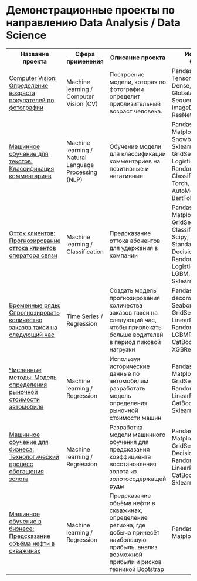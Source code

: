 #		Демонстрационные проекты по направлению Data Analysis / Data Science									
<table><tr><th>		Название проекта	 </th><th>	Сфера применения	 </th><th>	Описание проекта	 </th><th>	Используемые библиотеки	 </th></tr>		
<tr><td>	<a href="https://github.com/antbaranov/data/blob/main/determination-of-age-by-photo/">	Computer Vision: Определение возраста покупателей по фотографии	</a></td><td>	Machine learning / Computer Vision (CV)	</td><td>	Построение модели, которая по фотографии определит приблизительный возраст человека.	</td><td>	Pandas, Numpy, Tensorflow, Keras, Dense, GlobalAveragePooling2D, Sequential, Adam, ImageDataGenerator, ResNet50, Matplotlib	</td></tr>		
<tr><td>	<a href="https://github.com/antbaranov/data/blob/main/machine_learning_comment_classification/">	Машинное обучение для текстов: Классификация комментариев	</a></td><td>	Machine learning / Natural Language Processing (NLP)	</td><td>	Обучение модели для классификации комментариев на позитивные и негативные	</td><td>	Pandas, Numpy, Matplotlib, SnowballStemmer, Nltk, Sklearn, TfidfVectorizer, GridSearchCV, LogisticRegression, RandomForestClassifier, Classification_report, Torch, Transformers, AutoModel, BertTokenizerFast, BERT	</td></tr>		
<tr><td>	<a href="https://github.com/antbaranov/data/tree/main/forecasting_customer_churn_telecom/">	Отток клиентов: Прогнозирование оттока клиентов оператора связи	</a></td><td>	Machine learning / Сlassification	</td><td>	Предсказание оттока абонентов для удержания в компании	</td><td>	Pandas, Numpy, Matplotlib, Sklearn, GridSearchCV, Classification_report, Scipy, Seaborn, StandardScaler, DecisionTree, RandomForest, LogisticRegression, LGBM, CatBoost, Sklearn.metrics	</td></tr>		
<tr><td>	<a href="https://github.com/antbaranov/data/tree/main/time_series__forecast_of_the_number_of_taxi_orders_for_the_next_hour">	Временные ряды: Спрогнозировать количество заказов такси на следующий час	</a></td><td>	Time Series / Regression	</td><td>	Создать модель прогнозирования количества заказов такси на следующий час, чтобы привлекать больше водителей в период пиковой нагрузки	</td><td>	Pandas, Seasonal decompose, Matplotlib, Seaborn, Sklearn, GridSearchCV, LinearRegression, RandomForestRegressor, LGBMRegressor, CatBoostRegressor, XGBRegressor, Numpy	</td></tr>		
<tr><td>	<a href="https://github.com/antbaranov/data/tree/main/model_for_determining_the_market_value_of_a_car">	Численные методы: Модель определения рыночной стоимости автомобиля	</a></td><td>	Machine learning / Regression	</td><td>	Используя исторические данные по автомобилям разработать модель определения рыночной стоимости машин	</td><td>	Pandas, Numpy, Matplotlib, Sklearn, GridSearchCV, Seaborn, RandomForest, LinearRegression, LGBM, CatBoost, XGBoost, Sklearn.metrics	</td></tr>		
<tr><td>	<a href="https://github.com/antbaranov/data/tree/main/gold_enrichment/">	Машинное обучение для бизнеса: Технологический процесс обогащения золота	</a></td><td>	Machine learning / Regression	</td><td>	Разработка модели машинного обучения для предсказания коэффициента восстановления золота из золотосодержащей руды	</td><td>	Pandas, Numpy, Matplotlib, Sklearn, GridSearchCV, Seaborn, DecisionTree, RandomForest, LinearRegression, LGBM, CatBoost, XGBoost, Sklearn.metrics	</td></tr>		
<tr><td>	<a href="https://github.com/antbaranov/data/tree/main/predicting_oil_volumes">	Машинное обучение в бизнесе: Предсказание объёма нефти в скважинах	</a></td><td>	Machine learning / Regression	</td><td>	Предсказание объёма нефти в скважинах, определение региона, где добыча принесёт наибольшую прибыль, анализ возможной прибыли и рисков техникой Bootstrap	</td><td>	Pandas, Numpy, Sklearn, Matplotlib, Seaborn			
											
</table>											
